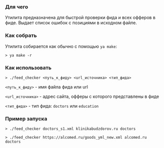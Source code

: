 ### Для чего

Утилита предназначена для быстрой проверки фида и всех офферов в фиде.
Выдает список ошибок с позициями в исходном файле.

### Как собрать

Утилита собирается как обычно с помощью `ya make`:

```commandline
> ya make -r 
```

### Как использовать

```commandline
> ./feed_checker <путь_к_фиду> <url_источника> <тип_фида>
```

`<путь_к_фиду>` - имя файла фида или url

`<url_источника>` - адрес сайта, офферы с которого представлены в фиде

`<тип_фида>` - тип фида: `doctors` или `education`

### Пример запуска

```commandline
> ./feed_checker doctors_s1.xml klinikabudzdorov.ru doctors 

> ./feed_checker https://alcomed.ru/goods_yml_new.xml alcomed.ru doctors
```

